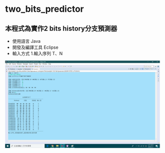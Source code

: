 # two_bits_predictor
## 本程式為實作2 bits history分支預測器
* 使用語言 Java
* 開發及編譯工具 Eclipse
* 輸入方式 
 1.輸入序列 T、N 


![image](2.png "執行結果")
